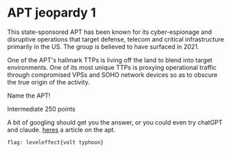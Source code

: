 # APT jeopardy 1 



This state-sponsored APT has been known for its cyber-espionage and disruptive operations that target defense, telecom and critical infrastructure primarily in the US. The group is believed to have surfaced in 2021.

One of the APT's hallmark TTPs is living off the land to blend into target environments. One of its most unique TTPs is proxying operational traffic through compromised VPSs and SOHO network devices so as to obscure the true origin of the activity.

Name the APT!

Intermediate 
250 points 

A bit of googling should get you the answer, or you could even try chatGPT and claude. 
[heres](https://www.cisa.gov/news-events/cybersecurity-advisories/aa24-038a) a article on the apt.

`flag: leveleffect{volt typhoon}`

